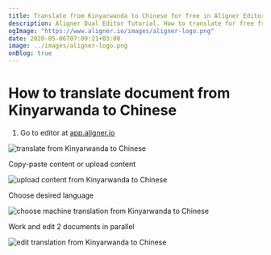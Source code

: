 ```yaml
---
title: Translate from Kinyarwanda to Chinese for free in Aligner Editor
description: Aligner Dual Editor Tutorial. How to translate for free from Kinyarwanda to Chinese. Aligner is multilingual document management platform. 
ogImage: "https://www.aligner.io/images/aligner-logo.png"
date: 2020-05-06T07:09:21+03:00
image: ../images/aligner-logo.png
onBlog: true
---
```


# How to translate document from Kinyarwanda to Chinese

1. Go to editor at [app.aligner.io](https://app.aligner.io "Aligner App web page")

![translate from Kinyarwanda to Chinese](../aligner-blank-editor.png "translate from Kinyarwanda to Chinese")

Copy-paste content or upload content

![upload content from Kinyarwanda to Chinese](../aligner-uploaded-document.png "upload content from Kinyarwanda to Chinese")

Choose desired language

![choose machine translation from Kinyarwanda to Chinese](../aligner-language-dropdown.png "choose machine translation from Kinyarwanda to Chinese")

Work and edit 2 documents in parallel

![edit translation from Kinyarwanda to Chinese](../aligner-double-sitded-editor.png "edit translation from Kinyarwanda to Chinese")

